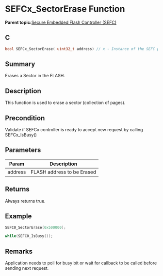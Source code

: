 # SEFCx\_SectorErase Function

**Parent topic:**[Secure Embedded Flash Controller \(SEFC\)](GUID-E586E73A-F607-48C1-A0B8-EC4E231FB77A.md)

## C

```c
bool SEFCx_SectorErase( uint32_t address) // x - Instance of the SEFC peripheral
```

## Summary

Erases a Sector in the FLASH.

## Description

This function is used to erase a sector \(collection of pages\).

## Precondition

Validate if SEFCx controller is ready to accept new request by calling SEFCx\_IsBusy\(\)

## Parameters

|Param|Description|
|-----|-----------|
|address|FLASH address to be Erased|

## Returns

Always returns true.

## Example

```c
SEFC0_SectorErase(0x500000);

while(SEFC0_IsBusy());
```

## Remarks

Application needs to poll for busy bit or wait for callback to be called before sending next request.

